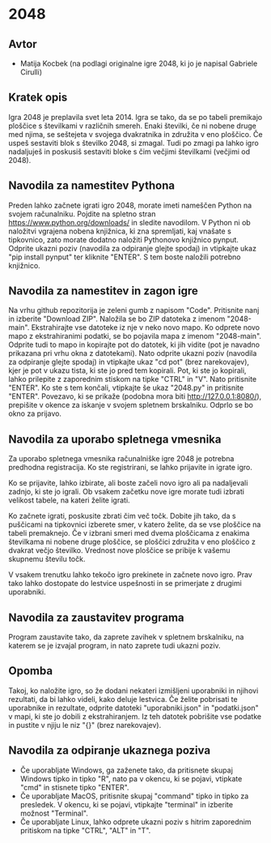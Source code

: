 # 2048

## Avtor

* Matija Kocbek (na podlagi originalne igre 2048, ki jo je napisal Gabriele Cirulli)

## Kratek opis

Igra 2048 je preplavila svet leta 2014. Igra se tako, da se po tabeli
premikajo ploščice s številkami v različnih smereh. Enaki številki, če ni nobene 
druge med njima, se seštejeta v svojega dvakratnika in združita v eno ploščico. 
Če uspeš sestaviti blok s številko 2048, si zmagal. Tudi po zmagi pa lahko igro 
nadaljuješ in poskusiš sestaviti bloke s čim večjimi številkami (večjimi od 2048).

## Navodila za namestitev Pythona

Preden lahko začnete igrati igro 2048, morate imeti nameščen Python na svojem
računalniku. Pojdite na spletno stran https://www.python.org/downloads/ in 
sledite navodilom. V Python ni ob naložitvi vgrajena nobena knjižnica, ki zna 
spremljati, kaj vnašate s tipkovnico, zato morate dodatno naložiti Pythonovo
knjižnico pynput. Odprite ukazni poziv (navodila za odpiranje glejte spodaj) in
vtipkajte ukaz "pip install pynput" ter kliknite "ENTER". S tem boste naložili 
potrebno knjižnico.

## Navodila za namestitev in zagon igre

Na vrhu github repozitorija je zeleni gumb z napisom "Code". Pritisnite nanj
in izberite "Download ZIP". Naložila se bo ZIP datoteka z imenom "2048-main".
Ekstrahirajte vse datoteke iz nje v neko novo mapo. Ko odprete
novo mapo z ekstrahiranimi podatki, se bo pojavila mapa z imenom "2048-main".
Odprite tudi to mapo in kopirajte pot do datotek, ki jih vidite (pot je
navadno prikazana pri vrhu okna z datotekami). Nato odprite ukazni poziv 
(navodila za odpiranje glejte spodaj) in vtipkajte ukaz "cd pot" (brez 
narekovajev), kjer je pot v ukazu tista, ki ste jo pred tem kopirali. Pot, ki 
ste jo kopirali, lahko prilepite z zaporednim stiskom na tipke "CTRL" in "V". 
Nato pritisnite "ENTER". Ko ste s tem končali, vtipkajte še ukaz "2048.py" in 
pritisnite "ENTER". Povezavo, ki se prikaže (podobna mora biti http://127.0.0.1:8080/), 
prepišite v okence za iskanje v svojem spletnem brskalniku. Odprlo se bo okno 
za prijavo.

## Navodila za uporabo spletnega vmesnika

Za uporabo spletnega vmesnika računalniške igre 2048 je potrebna predhodna
registracija. Ko ste registrirani, se lahko prijavite in igrate igro.

Ko se prijavite, lahko izbirate, ali boste začeli novo igro ali pa nadaljevali
zadnjo, ki ste jo igrali. Ob vsakem začetku nove igre morate tudi izbrati velikost 
tabele, na kateri želite igrati.

Ko začnete igrati, poskusite zbrati čim več točk. Dobite jih tako, da s puščicami
na tipkovnici izberete smer, v katero želite, da se vse ploščice na tabeli
premaknejo. Če v izbrani smeri med dvema ploščicama z enakima številkama ni nobene
druge ploščice, se ploščici združita v eno ploščico z dvakrat večjo številko. 
Vrednost nove ploščice se pribije k vašemu skupnemu številu točk.

V vsakem trenutku lahko tekočo igro prekinete in začnete novo igro. Prav tako
lahko dostopate do lestvice uspešnosti in se primerjate z drugimi uporabniki.

## Navodila za zaustavitev programa

Program zaustavite tako, da zaprete zavihek v spletnem brskalniku, na katerem se je
izvajal program, in nato zaprete tudi ukazni poziv.

## Opomba

Takoj, ko naložite igro, so že dodani nekateri izmišljeni uporabniki in njihovi
rezultati, da bi lahko videli, kako deluje lestvica. Če želite pobrisati te 
uporabnike in rezultate, odprite datoteki "uporabniki.json" in "podatki.json" 
v mapi, ki ste jo dobili z ekstrahiranjem. Iz teh datotek pobrišite vse podatke 
in pustite v njiju le niz "{}" (brez narekovajev).

## Navodila za odpiranje ukaznega poziva

* Če uporabljate Windows, ga zaženete tako, da pritisnete skupaj Windows tipko 
in tipko "R", nato pa v okencu, ki se pojavi, vtipkate "cmd" in stisnete tipko "ENTER".
* Če uporabljate MacOS, pritisnite skupaj "command" tipko in tipko za presledek. V okencu,
ki se pojavi, vtipkajte "terminal" in izberite možnost "Terminal".
* Če uporabljate Linux, lahko odprete ukazni poziv s hitrim zaporednim pritiskom na
tipke "CTRL", "ALT" in  "T".